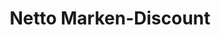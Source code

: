 ---
title: "Netto Marken-Discount"
url: /weilheim-in-oberbayern/netto-marken-discount/
shop: Supermarkt
---